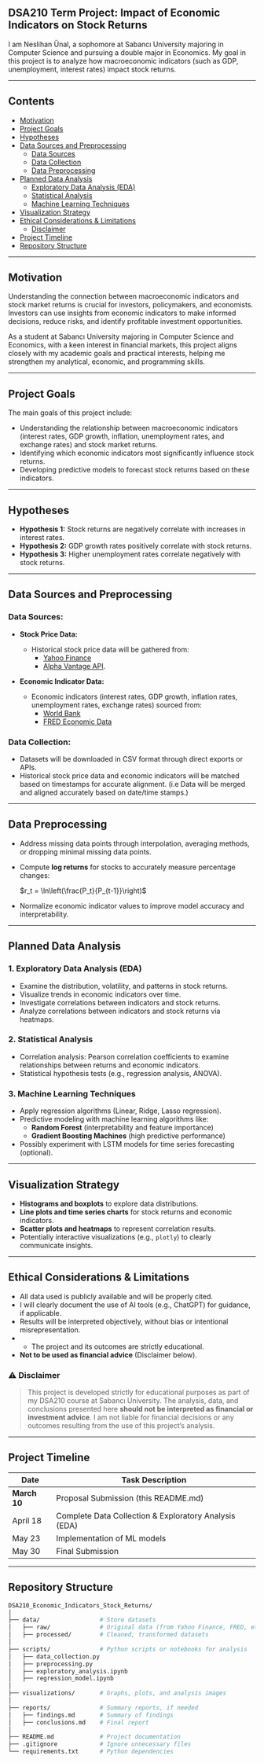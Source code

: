## DSA210 Term Project: Impact of Economic Indicators on Stock Returns

I am Neslihan Ünal, a sophomore at Sabancı University majoring in Computer Science and pursuing a double major in Economics. My goal in this project is to analyze how macroeconomic indicators (such as GDP, unemployment, interest rates) impact stock returns.

---
## Contents
- [Motivation](#motivation)
- [Project Goals](#project-goals)
- [Hypotheses](#hypotheses)
- [Data Sources and Preprocessing](#data-sources-and-preprocessing)
  - [Data Sources](#data-sources)
  - [Data Collection](#data-collection)
  - [Data Preprocessing](#data-preprocessing)
- [Planned Data Analysis](#planned-data-analysis)
  - [Exploratory Data Analysis (EDA)](#1-exploratory-data-analysis-eda)
  - [Statistical Analysis](#2-statistical-analysis)
  - [Machine Learning Techniques](#3-machine-learning-techniques)
- [Visualization Strategy](#visualization-strategy)
- [Ethical Considerations & Limitations](#ethical-considerations--limitations)
  - [Disclaimer](#️-disclaimer)
- [Project Timeline](#project-timeline)
- [Repository Structure](#repository-structure)

---
## Motivation
Understanding the connection between macroeconomic indicators and stock market returns is crucial for investors, policymakers, and economists. Investors can use insights from economic indicators to make informed decisions, reduce risks, and identify profitable investment opportunities.

As a student at Sabancı University majoring in Computer Science and Economics, with a keen interest in financial markets, this project aligns closely with my academic goals and practical interests, helping me strengthen my analytical, economic, and programming skills.

---

## Project Goals

The main goals of this project include:
- Understanding the relationship between macroeconomic indicators (interest rates, GDP growth, inflation, unemployment rates, and exchange rates) and stock market returns.
- Identifying which economic indicators most significantly influence stock returns.
- Developing predictive models to forecast stock returns based on these indicators.

---

## Hypotheses
- **Hypothesis 1:** Stock returns are negatively correlate with increases in interest rates.
- **Hypothesis 2:** GDP growth rates positively correlate with stock returns.
- **Hypothesis 3:** Higher unemployment rates correlate negatively with stock returns.

---

## Data Sources and Preprocessing

### Data Sources:
- **Stock Price Data:**
   - Historical stock price data will be gathered from:
     - [Yahoo Finance](https://finance.yahoo.com/)
     - [Alpha Vantage API](https://www.alphavantage.co/).

- **Economic Indicator Data:**
  - Economic indicators (interest rates, GDP growth, inflation rates, unemployment rates, exchange rates) sourced from:
    - [World Bank](https://data.worldbank.org/)
    - [FRED Economic Data](https://fred.stlouisfed.org/)

### Data Collection:
- Datasets will be downloaded in CSV format through direct exports or APIs.
- Historical stock price data and economic indicators will be matched based on timestamps for accurate alignment. (i.e Data will be merged and aligned accurately based on date/time stamps.)

---

## Data Preprocessing
- Address missing data points through interpolation, averaging methods, or dropping minimal missing data points.
- Compute **log returns** for stocks to accurately measure percentage changes:

    $r_t = \ln\left(\frac{P_t}{P_{t-1}}\right)$

- Normalize economic indicator values to improve model accuracy and interpretability.

---

## Planned Data Analysis

### 1. Exploratory Data Analysis (EDA)
- Examine the distribution, volatility, and patterns in stock returns.
- Visualize trends in economic indicators over time.
- Investigate correlations between indicators and stock returns.
- Analyze correlations between indicators and stock returns via heatmaps.

### 2. Statistical Analysis
- Correlation analysis: Pearson correlation coefficients to examine relationships between returns and economic indicators.
- Statistical hypothesis tests (e.g., regression analysis, ANOVA).

### 3. Machine Learning Techniques
- Apply regression algorithms (Linear, Ridge, Lasso regression).
- Predictive modeling with machine learning algorithms like:
  - **Random Forest** (interpretability and feature importance)
  - **Gradient Boosting Machines** (high predictive performance)
- Possibly experiment with LSTM models for time series forecasting (optional).

---

## Visualization Strategy
- **Histograms and boxplots** to explore data distributions.
- **Line plots and time series charts** for stock returns and economic indicators.
- **Scatter plots and heatmaps** to represent correlation results.
- Potentially interactive visualizations (e.g., `plotly`) to clearly communicate insights.

---

## Ethical Considerations & Limitations
- All data used is publicly available and will be properly cited.
- I will clearly document the use of AI tools (e.g., ChatGPT) for guidance, if applicable.
- Results will be interpreted objectively, without bias or intentional misrepresentation.
- - The project and its outcomes are strictly educational.  
- **Not to be used as financial advice** (Disclaimer below).

### ⚠️ Disclaimer
>This project is developed strictly for educational purposes as part of my DSA210 course at Sabancı University. The analysis, data, and conclusions presented here **should not be interpreted as financial or investment advice**. I am not liable for financial decisions or any outcomes resulting from the use of this project’s analysis.

---

## Project Timeline

| Date           | Task Description                                      |
|----------------|-------------------------------------------------------|
| **March 10**   | Proposal Submission (this README.md)                  |
| April 18       | Complete Data Collection & Exploratory Analysis (EDA) |
| May 23         | Implementation of ML models                           |
| May 30         | Final Submission                                      |

---

## Repository Structure
```bash
DSA210_Economic_Indicators_Stock_Returns/
│
├── data/                 # Store datasets
│   ├── raw/              # Original data (from Yahoo Finance, FRED, etc.)
│   ├── processed/        # Cleaned, transformed datasets
│
├── scripts/              # Python scripts or notebooks for analysis
│   ├── data_collection.py
│   ├── preprocessing.py
│   ├── exploratory_analysis.ipynb
│   ├── regression_model.ipynb
│
├── visualizations/       # Graphs, plots, and analysis images
│
├── reports/              # Summary reports, if needed
│   ├── findings.md       # Summary of findings
│   ├── conclusions.md    # Final report
│
├── README.md             # Project documentation
├── .gitignore            # Ignore unnecessary files
└── requirements.txt      # Python dependencies
